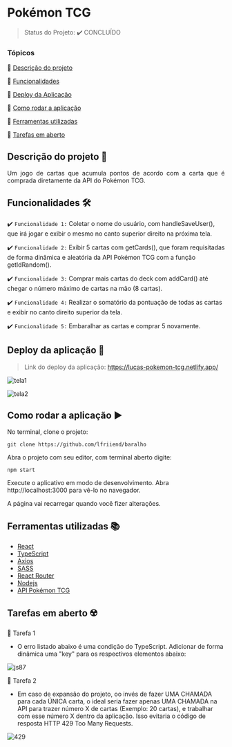 <h1>Pokémon TCG</h1> 



> Status do Projeto: :heavy_check_mark: CONCLUÍDO

### Tópicos 

:small_blue_diamond: [Descrição do projeto](#descrição-do-projeto-open_book)

:small_blue_diamond: [Funcionalidades](#funcionalidades-hammer_and_wrench)

:small_blue_diamond: [Deploy da Aplicação](#deploy-da-aplicação-dash)

:small_blue_diamond: [Como rodar a aplicação](#como-rodar-a-aplicação-arrow_forward)

:small_blue_diamond: [Ferramentas utilizadas](#ferramentas-utilizadas-books)

:small_blue_diamond: [Tarefas em aberto](#tarefas-em-aberto-radioactive)

## Descrição do projeto :open_book:

<p align="justify">
  Um jogo de cartas que acumula pontos de acordo com a carta que é comprada diretamente da API do Pokémon TCG.
</p>

## Funcionalidades :hammer_and_wrench:

:heavy_check_mark: `Funcionalidade 1:` Coletar o nome do usuário, com handleSaveUser(), que irá jogar e exibir o mesmo no canto superior direito na próxima tela.

:heavy_check_mark: `Funcionalidade 2:` Exibir 5 cartas com getCards(), que foram requisitadas de forma dinâmica e aleatória da API Pokémon TCG com a função getIdRandom().

:heavy_check_mark: `Funcionalidade 3:` Comprar mais cartas do deck com addCard() até chegar o número máximo de cartas na mão (8 cartas).

:heavy_check_mark: `Funcionalidade 4:` Realizar o somatório da pontuação de todas as cartas e exibir no canto direito superior da tela.

:heavy_check_mark: `Funcionalidade 5:` Embaralhar as cartas e comprar 5 novamente.

## Deploy da aplicação :dash:

> Link do deploy da aplicação: https://lucas-pokemon-tcg.netlify.app/

![tela1](https://user-images.githubusercontent.com/103463820/199766994-62c14da6-f496-4644-aa31-f6dca6a2671c.png)

![tela2](https://user-images.githubusercontent.com/103463820/199767430-2ad88d2b-cb32-4a58-a719-1a203f988df6.png)


## Como rodar a aplicação :arrow_forward:

No terminal, clone o projeto: 

```
git clone https://github.com/lfriiend/baralho
```
Abra o projeto com seu editor, com terminal aberto digite:

```
npm start
```
Execute o aplicativo em modo de desenvolvimento.
Abra http://localhost:3000 para vê-lo no navegador.

A página vai recarregar quando você fizer alterações.


## Ferramentas utilizadas :books:

- [React](https://pt-br.reactjs.org/docs/create-a-new-react-app.html)
- [TypeScript](https://www.typescriptlang.org/)
- [Axios](https://axios-http.com/ptbr/docs/intro)
- [SASS](https://sass-lang.com/)
- [React Router](https://reactrouter.com/en/main)
- [Nodejs](https://nodejs.org/en/)
- [API Pokémon TCG](https://pokemontcg.io/)

## Tarefas em aberto :radioactive:

:memo: Tarefa 1 
- O erro listado abaixo é uma condição do TypeScript. Adicionar de forma dinâmica uma "key" para os respectivos elementos abaixo:

![js87](https://user-images.githubusercontent.com/103463820/199729850-7011bbc2-11ac-4da2-9b22-686cb14cd2cf.png)

:memo: Tarefa 2 
- Em caso de expansão do projeto, oo invés de fazer UMA CHAMADA para cada ÚNICA carta, o ideal seria fazer apenas UMA CHAMADA na API para trazer número X de cartas (Exemplo: 20 cartas), e trabalhar com esse número X dentro da aplicação. Isso evitaria o código de resposta HTTP 429 Too Many Requests.

![429](https://user-images.githubusercontent.com/103463820/199734148-709bce13-3f53-446c-9838-b76e20a164fe.jpeg)

